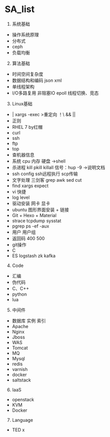 # SA_list
1. 系统基础
 + 操作系统原理
 + 分布式
 + ceph
 + 负载均衡
2. 算法基础
 + 时间空间复杂度
 + 数据结构和编码 json xml
 + 单线程架构
 + I/O多路复用 非阻塞IO epoll 线程切换、竞态 
3. Linux基础
+ | xargs -exec >重定向 ！\ && || 
+ 正则
+ RHEL 7 by红帽
+ curl
+ ssh
+ ftp
+ top
+ 查机器信息
+ 	系统 cpu 内存 硬盘 ->shell
+ 杀进程 kill pkill killall 信号：hup -9  ->说明文档
+ ssh config ssh远程执行 scp传输 
+ 文字处理 三剑客 grep awk sed cut 
+ find xargs expect
+ vi 快捷
+ log level
+ 驱动安装 网卡 显卡
+ ubuntu 图形界面安装 + 链接
+ Git + Hexo + Material
+ strace tcpdump sysstat
+ pgrep ps -ef -aux
+ 用户 用户组
+ 返回码 400 500
+ git操作
+ C
+ ES logstash zk kafka
4. Code
+ 汇编
+ 伪代码
+ C、C++
+ python
+ lua
5. 中间件
+ 数据库 实例 索引
+ Apache
+ Nginx
+ Jboss
+ WAS
+ Tomcat
+ MQ
+ Mysql
+ redis
+ varnish
+ docker
+ saltstack
6. IaaS
+ openstack
+ KVM
+ Docker
7. Language
+ TED x
